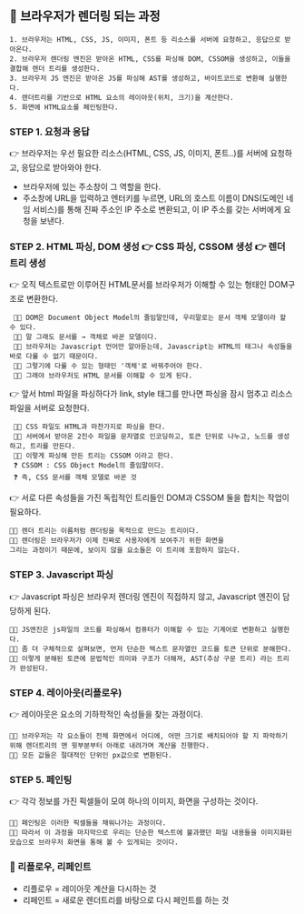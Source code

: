## 🍄 브라우저가 렌더링 되는 과정

    1. 브라우저는 HTML, CSS, JS, 이미지, 폰트 등 리소스를 서버에 요청하고, 응답으로 받아온다.
    2. 브라우저 렌더링 엔진은 받아온 HTML, CSS를 파싱해 DOM, CSSOM을 생성하고, 이들을 결합해 렌더 트리를 생성한다.
    3. 브라우저 JS 엔진은 받아온 JS를 파싱해 AST를 생성하고, 바이트코드로 변환해 실행한다.
    4. 렌더트리를 기반으로 HTML 요소의 레이아웃(위치, 크기)을 계산한다.
    5. 화면에 HTML요소를 페인팅한다.


### STEP 1. 요청과 응답
👉 브라우저는 우선 필요한 리소스(HTML, CSS, JS, 이미지, 폰트..)를 서버에 요청하고, 응답으로 받아와야 한다.

- 브라우저에 있는 주소창이 그 역할을 한다. 
- 주소창에 URL을 입력하고 엔터키를 누르면, URL의 호스트 이름이 DNS(도메인 네임 서비스)를 통해 진짜 주소인 IP 주소로 변환되고, 이 IP 주소를 갖는 서버에게 요청을 보낸다.

### STEP 2. HTML 파싱, DOM 생성 👉 CSS 파싱, CSSOM 생성 👉 렌더 트리 생성
👉 오직 텍스트로만 이루어진 HTML문서를 브라우저가 이해할 수 있는 형태인 DOM구조로 변환한다.

     👩‍💻 DOM은 Document Object Model의 줄임말인데, 우리말로는 문서 객체 모델이라 할 수 있다. 
     👩‍💻 말 그래도 문서를 → 객체로 바꾼 모델이다. 
     👩‍💻 브라우저는 Javascript 언어만 알아듣는데, Javascript는 HTML의 태그나 속성들을 바로 다룰 수 없기 때문이다.
     👩‍💻 그렇기에 다룰 수 있는 형태인 '객체'로 바꿔주어야 한다. 
     👩‍💻 그래야 브라우저도 HTML 문서를 이해할 수 있게 된다.

👉 앞서 html 파일을 파싱하다가 link, style 태그를 만나면 파싱을 잠시 멈추고 리소스 파일을 서버로 요청한다.

     👩‍💻 CSS 파일도 HTML과 마찬가지로 파싱을 한다. 
     👩‍💻 서버에서 받아온 2진수 파일을 문자열로 인코딩하고, 토큰 단위로 나누고, 노드를 생성하고, 트리를 만든다.
     👩‍💻 이렇게 파싱해 만든 트리는 CSSOM 이라고 한다.
     ❓ CSSOM : CSS Object Model의 줄임말이다. 
     ❓ 즉, CSS 문서를 객체 모델로 바꾼 것

👉 서로 다른 속성들을 가진 독립적인 트리들인 DOM과 CSSOM 둘을 합치는 작업이 필요하다.

    👩‍💻 렌더 트리는 이름처럼 렌더링을 목적으로 만드는 트리이다. 
    👩‍💻 렌더링은 브라우저가 이제 진짜로 사용자에게 보여주기 위한 화면을
    그리는 과정이기 때문에, 보이지 않을 요소들은 이 트리에 포함하지 않는다.

### STEP 3. Javascript 파싱

👉 Javascript 파싱은 브라우저 렌더링 엔진이 직접하지 않고, Javascript 엔진이 담당하게 된다. 

    👩‍💻 JS엔진은 js파일의 코드를 파싱해서 컴퓨터가 이해할 수 있는 기계어로 변환하고 실행한다. 
    👩‍💻 좀 더 구체적으로 살펴보면, 먼저 단순한 텍스트 문자열인 코드를 토큰 단위로 분해한다. 
    👩‍💻 이렇게 분해된 토큰에 문법적인 의미와 구조가 더해져, AST(추상 구문 트리) 라는 트리가 완성된다.
### STEP 4. 레이아웃(리플로우)
👉 레이아웃은 요소의 기하학적인 속성들을 찾는 과정이다.

    👩‍💻 브라우저는 각 요소들이 전체 화면에서 어디에, 어떤 크기로 배치되어야 할 지 파악하기 위해 렌더트리의 맨 윗부분부터 아래로 내려가며 계산을 진행한다. 
    👩‍💻 모든 값들은 절대적인 단위인 px값으로 변환된다.
### STEP 5. 페인팅
👉 각각 정보를 가진 픽셀들이 모여 하나의 이미지, 화면을 구성하는 것이다.

    👩‍💻 페인팅은 이러한 픽셀들을 채워나가는 과정이다. 
    👩‍💻 따라서 이 과정을 마지막으로 우리는 단순한 텍스트에 불과했던 파일 내용들을 이미지화된 모습으로 브라우저 화면을 통해 볼 수 있게되는 것이다.

    
### 🌱 리플로우, 리페인트

- 리플로우 = 레이아웃 계산을 다시하는 것
- 리페인트 = 새로운 렌더트리를 바탕으로 다시 페인트를 하는 것